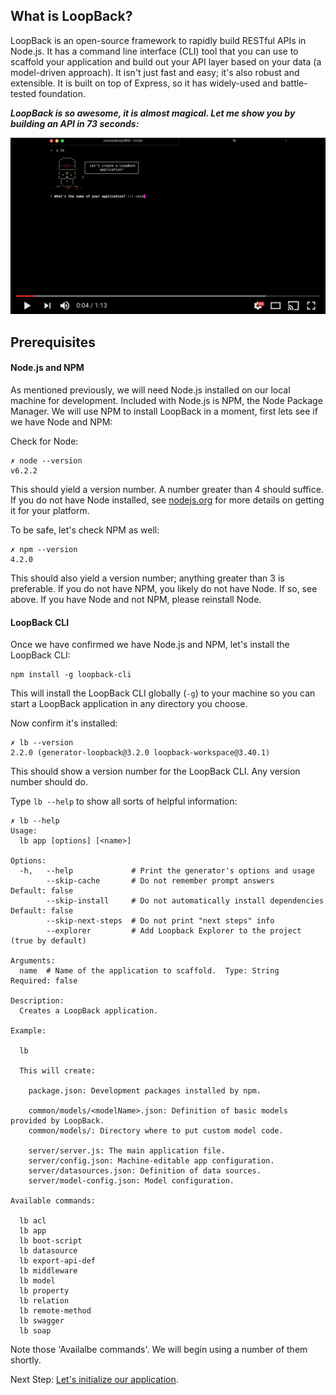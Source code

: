 ## What is LoopBack?

LoopBack is an open-source framework to rapidly build RESTful APIs in Node.js.  It has a command line interface (CLI) tool that you can use to scaffold your application and build out your API layer based on your data (a model-driven approach). It isn't just fast and easy; it's also robust and extensible. It is built on top of Express, so it has widely-used and battle-tested foundation.

**_LoopBack is so awesome, it is almost magical. Let me show you by building an API in 73 seconds:_**

[![Rapid APIs in LoopBack](assets/video.png)](https://youtu.be/iOMD27DjuO4 "Rapid APIs in LoopBack")

## Prerequisites

#### Node.js and NPM

As mentioned previously, we will need Node.js installed on our local machine for development. Included with Node.js is NPM, the Node Package Manager. We will use NPM to install LoopBack in a moment, first lets see if we have Node and NPM:

Check for Node:

```
✗ node --version
v6.2.2
```

This should yield a version number. A number greater than 4 should suffice. If you do not have Node installed, see [nodejs.org](https://nodejs.org) for more details on getting it for your platform.

To be safe, let's check NPM as well:

```
✗ npm --version
4.2.0
```

This should also yield a version number; anything greater than 3 is preferable. If you do not have NPM, you likely do not have Node. If so, see above. If you have Node and not NPM, please reinstall Node.

#### LoopBack CLI

Once we have confirmed we have Node.js and NPM, let's install the LoopBack CLI:

```
npm install -g loopback-cli
```

This will install the LoopBack CLI globally (`-g`) to your machine so you can start a LoopBack application in any directory you choose.

Now confirm it's installed:

```
✗ lb --version
2.2.0 (generator-loopback@3.2.0 loopback-workspace@3.40.1)
```

This should show a version number for the LoopBack CLI. Any version number should do. 

Type `lb --help` to show all sorts of helpful information:

```
✗ lb --help
Usage:
  lb app [options] [<name>]

Options:
  -h,   --help             # Print the generator's options and usage
        --skip-cache       # Do not remember prompt answers                          Default: false
        --skip-install     # Do not automatically install dependencies               Default: false
        --skip-next-steps  # Do not print "next steps" info
        --explorer         # Add Loopback Explorer to the project (true by default)

Arguments:
  name  # Name of the application to scaffold.  Type: String  Required: false

Description:
  Creates a LoopBack application.

Example:

  lb

  This will create:

    package.json: Development packages installed by npm.

    common/models/<modelName>.json: Definition of basic models provided by LoopBack.
    common/models/: Directory where to put custom model code.

    server/server.js: The main application file.
    server/config.json: Machine-editable app configuration.
    server/datasources.json: Definition of data sources.
    server/model-config.json: Model configuration.

Available commands:

  lb acl
  lb app
  lb boot-script
  lb datasource
  lb export-api-def
  lb middleware
  lb model
  lb property
  lb relation
  lb remote-method
  lb swagger
  lb soap
```

Note those 'Availalbe commands'. We will begin using a number of them shortly.

Next Step: [Let's initialize our application](01-init.md).
